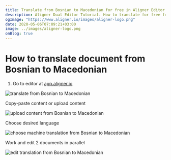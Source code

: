 ```yaml
---
title: Translate from Bosnian to Macedonian for free in Aligner Editor
description: Aligner Dual Editor Tutorial. How to translate for free from Bosnian to Macedonian. Aligner is multilingual document management platform. 
ogImage: "https://www.aligner.io/images/aligner-logo.png"
date: 2020-05-06T07:09:21+03:00
image: ../images/aligner-logo.png
onBlog: true
---
```


# How to translate document from Bosnian to Macedonian

1. Go to editor at [app.aligner.io](https://app.aligner.io "Aligner App web page")

![translate from Bosnian to Macedonian](../aligner-blank-editor.png "translate from Bosnian to Macedonian")

Copy-paste content or upload content

![upload content from Bosnian to Macedonian](../aligner-uploaded-document.png "upload content from Bosnian to Macedonian")

Choose desired language

![choose machine translation from Bosnian to Macedonian](../aligner-language-dropdown.png "choose machine translation from Bosnian to Macedonian")

Work and edit 2 documents in parallel

![edit translation from Bosnian to Macedonian](../aligner-double-sitded-editor.png "edit translation from Bosnian to Macedonian")

